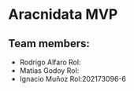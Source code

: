 # Aracnidata MVP #

## Team members: ##
- Rodrigo Alfaro Rol:
- Matias Godoy Rol:
- Ignacio Muñoz Rol:202173096-6
